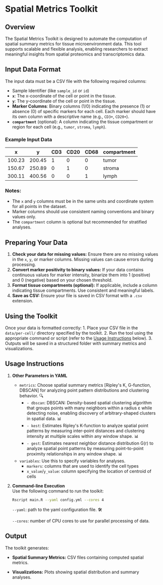 # Spatial Metrics Toolkit

## Overview

The Spatial Metrics Toolkit is designed to automate the computation of spatial summary metrics for tissue microenvironment data. This tool supports scalable and flexible analysis, enabling researchers to extract meaningful insights from spatial proteomics and transcriptomics data.

## Input Data Format

The input data must be a CSV file with the following required columns:

-   Sample Identifier (like `sample_id` or `id`)
-   **`x`**: The x-coordinate of the cell or point in the tissue.
-   **`y`**: The y-coordinate of the cell or point in the tissue.
-   **Marker Columns**: Binary columns (1/0) indicating the presence (1) or absence (0) of specific markers for each cell. Each marker should have its own column with a descriptive name (e.g., `CD3+`, `CD20+`).
-   **`compartment`** (optional): A column indicating the tissue compartment or region for each cell (e.g., `tumor`, `stroma`, `lymph`).

### Example Input Data

| x      | y      | CD3 | CD20 | CD68 | compartment |
|--------|--------|-----|------|------|-------------|
| 100.23 | 200.45 | 1   | 0    | 0    | tumor       |
| 150.67 | 250.89 | 0   | 1    | 0    | stroma      |
| 300.11 | 400.56 | 0   | 0    | 1    | lymph       |

### Notes:

-   The `x` and `y` columns must be in the same units and coordinate system for all points in the dataset.
-   Marker columns should use consistent naming conventions and binary values only.
-   The `compartment` column is optional but recommended for stratified analyses.

## Preparing Your Data

1.  **Check your data for missing values:** Ensure there are no missing values in the `x`, `y`, or marker columns. Missing values can cause errors during processing.
2.  **Convert marker positivity to binary values:** If your data contains continuous values for marker intensity, binarize them into 1 (positive) and 0 (negative) based on your chosen threshold.
3.  **Format tissue compartments (optional):** If applicable, include a column indicating tissue compartments. Use consistent and meaningful labels.
4.  **Save as CSV:** Ensure your file is saved in CSV format with a `.csv` extension.

## Using the Toolkit

Once your data is formatted correctly: 1. Place your CSV file in the `data/per-cell/` directory specified by the toolkit. 2. Run the tool using the appropriate command or script (refer to the [Usage Instructions](#usage-instructions) below). 3. Outputs will be saved in a structured folder with summary metrics and visualizations.

## Usage Instructions

1.  **Other Parameters in YAML**

    -   `metrics`: Choose spatial summary metrics [Ripley's K, G-function, DBSCAN] for analyzing point pattern distributions and clustering behavior. 🔍
        -   `- dbscan`: DBSCAN: Density-based spatial clustering algorithm that groups points with many neighbors within a radius ε while detecting noise, enabling discovery of arbitrary-shaped clusters in spatial data. 📊
        -   `- kest`: Estimates Ripley's K-function to analyze spatial point patterns by measuring inter-point distances and clustering intensity at multiple scales within any window shape. 📊
        -   `- gest`: Estimates nearest neighbor distance distribution G(r) to analyze spatial point patterns by measuring point-to-point proximity relationships in any window shape. 📊
    -   `variables`: Use this to specify variables for analyses.
        -   `markers`: columns that are used to identify the cell types
        -   `x_value`/`y_value`: column specifying the location of centroid of cells

2.  **Command-line Execution**\
    Use the following command to run the toolkit:

    ``` bash
    Rscript main.R --yaml config.yml --cores 4
    ```

    `--yaml`: path to the yaml configuration file. 🛠️

    `--cores`: number of CPU cores to use for parallel processing of data.

## Output

The toolkit generates:

-   **Spatial Summary Metrics:** CSV files containing computed spatial metrics.

-   **Visualizations:** Plots showing spatial distribution and summary analyses.

